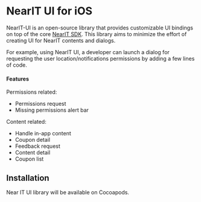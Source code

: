 # NearIT UI for iOS
NearIT-UI is an open-source library that provides customizable UI bindings on top of the core [NearIT SDK](https://github.com/nearit/iOS-SDK).
This library aims to minimize the effort of creating UI for NearIT contents and dialogs.

For example, using NearIT UI, a developer can launch a dialog for requesting the user location/notifications permissions by adding a few lines of code.

#### Features
Permissions related:
- Permissions request
- Missing permissions alert bar

Content related:
- Handle in-app content
- Coupon detail
- Feedback request
- Content detail
- Coupon list

## Installation

Near IT UI library will be available on Cocoapods.